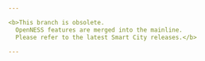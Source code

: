 ```yaml
---

<b>This branch is obsolete.     
  OpenNESS features are merged into the mainline.    
  Please refer to the latest Smart City releases.</b>

---
```

